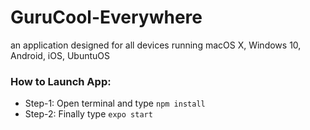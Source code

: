 # GuruCool-Everywhere
an application designed for all devices running macOS X, Windows 10, Android, iOS, UbuntuOS

### How to Launch App:
+ Step-1: Open terminal and type `npm install`
+ Step-2: Finally type `expo start`
